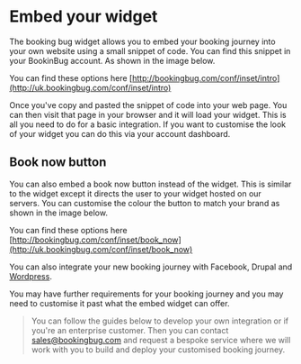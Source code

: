 # Embed your widget
The booking bug widget allows you to embed your booking journey into your own website using a small snippet of code. You can find this snippet in your BookinBug account. As shown in the image below.

<img src="https://i.imgur.com/Iq5cGbG.png" alt=""><br>
<span class="help-block">You can find these options here [http://bookingbug.com/conf/inset/intro](http://uk.bookingbug.com/conf/inset/intro)</span>

Once you've copy and pasted the snippet of code into your web page. You can then visit that page  in your browser and it will load your widget. This is all you need to do for a basic integration. If you want to customise the look of your widget you can do this via your account dashboard.

## Book now button
You can also embed a book now button instead of the widget. This is similar to the widget except it directs the user to your widget hosted on our servers. You can customise the colour the button to match your brand as shown in the image below.

<img src="https://i.imgur.com/AW95REO.png" alt=""><br>
<span class="help-block">You can find these options here [http://bookingbug.com/conf/inset/book_now](http://uk.bookingbug.com/conf/inset/book_now)</span>

You can also integrate your new booking journey with Facebook, Drupal and [Wordpress](https://wordpress.org/plugins/bookingbug/).

You may have further requirements for your booking journey and you may need to customise it past what the embed widget can offer.

> You can follow the guides below to develop your own integration or if you're an enterprise customer. Then you can contact sales@bookingbug.com and request a bespoke service where we will work with you to build and deploy your customised booking journey.